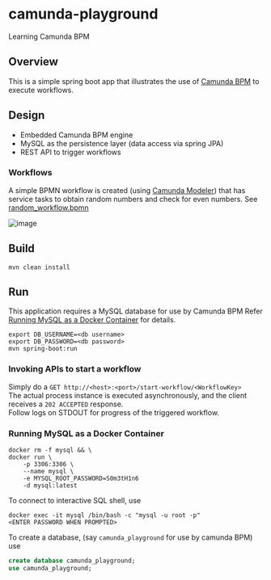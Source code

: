 # camunda-playground
Learning Camunda BPM

## Overview
This is a simple spring boot app that illustrates the use of [Camunda BPM]() to execute workflows.

## Design
- Embedded Camunda BPM engine
- MySQL as the persistence layer (data access via spring JPA)
- REST API to trigger workflows

### Workflows 
A simple BPMN workflow is created (using [Camunda Modeler]()) that has service tasks to obtain random numbers and check for even numbers.
See [random_workflow.bpmn](src/main/resources/random_workflow.bpmn)

![image](https://user-images.githubusercontent.com/990210/75338406-abecc580-58b4-11ea-9ab3-405537a4ed99.png)

## Build
`mvn clean install`

## Run
This application requires a MySQL database for use by Camunda BPM
Refer [Running MySQL as a Docker Container](#running-mysql-as-a-docker-container) for details.

```shell
export DB_USERNAME=<db username>
export DB_PASSWORD=<db password>
mvn spring-boot:run
```

### Invoking APIs to start a workflow
Simply do a `GET http://<host>:<port>/start-workflow/<WorkflowKey>`    
The actual process instance is executed asynchronously, and the client receives a `202 ACCEPTED` response.    
Follow logs on STDOUT for progress of the triggered workflow.

### Running MySQL as a Docker Container
```
docker rm -f mysql && \
docker run \
    -p 3306:3306 \
    --name mysql \
    -e MYSQL_ROOT_PASSWORD=S0m3tH1n6
    -d mysql:latest
```

To connect to interactive SQL shell, use
```
docker exec -it mysql /bin/bash -c "mysql -u root -p"
<ENTER PASSWORD WHEN PROMPTED>
```

To create a database, (say `camunda_playground` for use by camunda BPM) use
```sql
create database camunda_playground;
use camunda_playground;
```